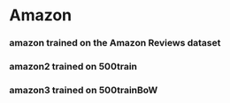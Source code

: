 # Amazon

### amazon trained on the Amazon Reviews dataset
### amazon2 trained on 500train
### amazon3 trained on 500trainBoW
